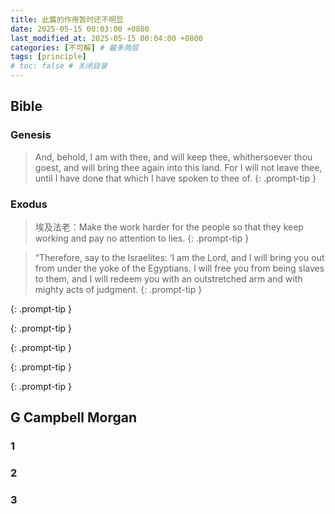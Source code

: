 ```yaml
---
title: 此篇的作用暂时还不明显
date: 2025-05-15 00:03:00 +0800
last_modified_at: 2025-05-15 00:04:00 +0800
categories: [不可解] # 最多两层
tags: [principle]
# toc: false # 关闭目录
---
```


## Bible

### Genesis

> And, behold, I am with thee, and will keep thee, whithersoever thou goest, and will bring thee again into this land. For I will not leave thee, until I have done that which I have spoken to thee of.
{: .prompt-tip }

### Exodus

> 埃及法老：Make the work harder for the people so that they keep working and pay no attention to lies.
{: .prompt-tip }

> “Therefore, say to the Israelites: ‘I am the Lord, and I will bring you out from under the yoke of the Egyptians. I will free you from being slaves to them, and I will redeem you with an outstretched arm and with mighty acts of judgment.
{: .prompt-tip }

> 
{: .prompt-tip }

> 
{: .prompt-tip }

> 
{: .prompt-tip }

> 
{: .prompt-tip }

> 
{: .prompt-tip }



## G Campbell Morgan

### 1


### 2


### 3
